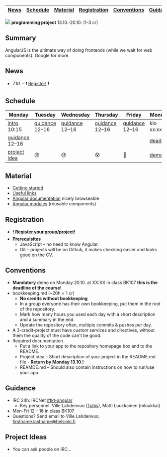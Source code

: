 | [News](#news) | [Schedule](#schedule) | [Material](#material) | [Registration](#registration) | [Conventions](#conventions) | [Guidance](#guidance) |
| ------------- | --------------------- | --------------------- | ----------------------------- | --------------------------- | --------------------- |

![](http://angularjs.org/img/AngularJS-large.png) **programming project** 13.10.-20.10. (1-3 cr)


## Summary

AngularJS is the ultimate way of doing frontends (while we wait for web components). Google for more.

## News
  * *7.10.* &ndash; :exclamation: [Register!](https://ilmo.cs.helsinki.fi/ilmo/Yk?kk=582381&lk=S&lv=2014&tp=K&knro=1&kieli=E&toiminta=Luentokurssit) :exclamation:

## Schedule
| Monday           | Tuesday        | Wednesday      | Thursday       | Friday         | Monday     |
| ---------------- | -------------- | -------------- | -------------- | -------------- | ---------- |
| [intro] 10:15    | [guidance] 12–16 | [guidance] 12–16 | [guidance] 12–16 | [guidance] 12–16 | klo xx:xx  |
| [guidance] 12–16 |                |                |                |                | [deadline] |
| [project idea]   | :sweat:        | :sweat:        | :cold_sweat:   | :beer:         | [demo]     |

[guidance]: #guidance
[intro]: #guidance
[project idea]: #conventions
[demo]: #conventions
[deadline]: #conventions

## Material
  * [Getting started](material/starting.md)
  * [Useful links](material/links.md)
  * [Angular documentation](http://devdocs.io/angular/) nicely browseable
  * [Angular modules](http://ngmodules.org/) (reusable components)

## Registration
  * :exclamation: **[Register your group/project](https://github.com/tuhoojabotti/AngularJS-ohjelmointiprojekti-k2014/wiki/Ryhm%C3%A4t)**:exclamation:
  * **Prerequisites**
    * JavaScript – no need to know Angular.
    * Git – projects will be on Github, it makes checking easier and looks good on the CV.

## Conventions
 * **Mandatory** demo on Monday 20.10. at XX:XX in class BK107 **this is the deadline of the course!**
 * bookkeeping.md (~20h = 1 cr)
   * **No credits without bookkeeping**
   * In a group everyone has their own bookkeeping, put them in the root of the repository.
   * Mark how many hours  you used each day with a short description and a summary in the end.
   * Update the repository often, multiple commits & pushes per day.
 * A 3-credit-project must have custom services and directives, without them the quality of the code can't be good. 
 * Required documentation
   * Put a link to your app to the repository homepage box and to the README.
   * Project idea – Short description of your project in the README.md file - **Return by Monday 13.10.!**
   * REAMDE.md – Should also contain instructions on how to run/use your app.

## Guidance
 * IRC 24h: IRCNet [#tkt-angular](https://kiwiirc.com/client/ircnet.eversible.com/#tkt-angular)
   * Key personnel: Ville Lahdenvuo ([Tuhis](http://tuhoojabotti.com/)), Matti Luukkainen (mluukkai)
 * Mon-Fri 12 – 16 in class BK107
 * Questions? Send email to Ville Lahdenvuo, firstname.lastname@helsinki.fi

## Project Ideas
 * You can ask people on IRC...

